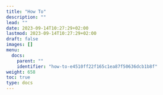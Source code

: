 ```yaml
---
title: "How To"
description: ""
lead: ""
date: 2023-09-14T10:27:29+02:00
lastmod: 2023-09-14T10:27:29+02:00
draft: false
images: []
menu:
  docs:
    parent: ""
    identifier: "how-to-e4510ff22f165c1ea87f50636dcb1b8f"
weight: 658
toc: true
type: docs
---
```

